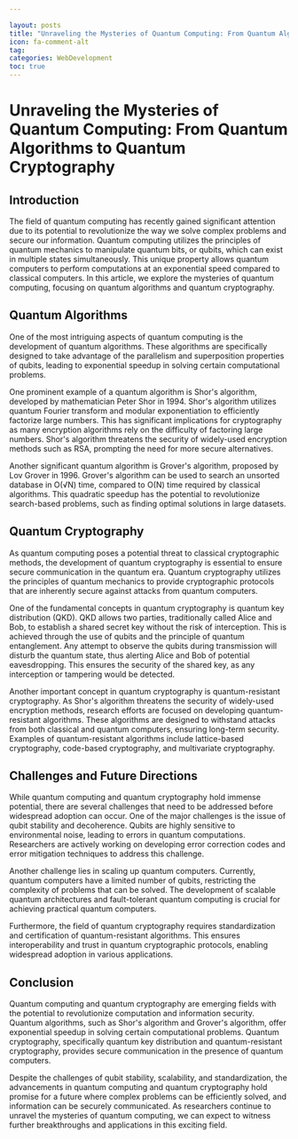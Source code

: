 ```yaml
---

layout: posts
title: "Unraveling the Mysteries of Quantum Computing: From Quantum Algorithms to Quantum Cryptography"
icon: fa-comment-alt
tag:      
categories: WebDevelopment
toc: true
---
```




# Unraveling the Mysteries of Quantum Computing: From Quantum Algorithms to Quantum Cryptography

## Introduction

The field of quantum computing has recently gained significant attention due to its potential to revolutionize the way we solve complex problems and secure our information. Quantum computing utilizes the principles of quantum mechanics to manipulate quantum bits, or qubits, which can exist in multiple states simultaneously. This unique property allows quantum computers to perform computations at an exponential speed compared to classical computers. In this article, we explore the mysteries of quantum computing, focusing on quantum algorithms and quantum cryptography.

## Quantum Algorithms

One of the most intriguing aspects of quantum computing is the development of quantum algorithms. These algorithms are specifically designed to take advantage of the parallelism and superposition properties of qubits, leading to exponential speedup in solving certain computational problems.

One prominent example of a quantum algorithm is Shor's algorithm, developed by mathematician Peter Shor in 1994. Shor's algorithm utilizes quantum Fourier transform and modular exponentiation to efficiently factorize large numbers. This has significant implications for cryptography as many encryption algorithms rely on the difficulty of factoring large numbers. Shor's algorithm threatens the security of widely-used encryption methods such as RSA, prompting the need for more secure alternatives.

Another significant quantum algorithm is Grover's algorithm, proposed by Lov Grover in 1996. Grover's algorithm can be used to search an unsorted database in O(√N) time, compared to O(N) time required by classical algorithms. This quadratic speedup has the potential to revolutionize search-based problems, such as finding optimal solutions in large datasets.

## Quantum Cryptography

As quantum computing poses a potential threat to classical cryptographic methods, the development of quantum cryptography is essential to ensure secure communication in the quantum era. Quantum cryptography utilizes the principles of quantum mechanics to provide cryptographic protocols that are inherently secure against attacks from quantum computers.

One of the fundamental concepts in quantum cryptography is quantum key distribution (QKD). QKD allows two parties, traditionally called Alice and Bob, to establish a shared secret key without the risk of interception. This is achieved through the use of qubits and the principle of quantum entanglement. Any attempt to observe the qubits during transmission will disturb the quantum state, thus alerting Alice and Bob of potential eavesdropping. This ensures the security of the shared key, as any interception or tampering would be detected.

Another important concept in quantum cryptography is quantum-resistant cryptography. As Shor's algorithm threatens the security of widely-used encryption methods, research efforts are focused on developing quantum-resistant algorithms. These algorithms are designed to withstand attacks from both classical and quantum computers, ensuring long-term security. Examples of quantum-resistant algorithms include lattice-based cryptography, code-based cryptography, and multivariate cryptography.

## Challenges and Future Directions

While quantum computing and quantum cryptography hold immense potential, there are several challenges that need to be addressed before widespread adoption can occur. One of the major challenges is the issue of qubit stability and decoherence. Qubits are highly sensitive to environmental noise, leading to errors in quantum computations. Researchers are actively working on developing error correction codes and error mitigation techniques to address this challenge.

Another challenge lies in scaling up quantum computers. Currently, quantum computers have a limited number of qubits, restricting the complexity of problems that can be solved. The development of scalable quantum architectures and fault-tolerant quantum computing is crucial for achieving practical quantum computers.

Furthermore, the field of quantum cryptography requires standardization and certification of quantum-resistant algorithms. This ensures interoperability and trust in quantum cryptographic protocols, enabling widespread adoption in various applications.

## Conclusion

Quantum computing and quantum cryptography are emerging fields with the potential to revolutionize computation and information security. Quantum algorithms, such as Shor's algorithm and Grover's algorithm, offer exponential speedup in solving certain computational problems. Quantum cryptography, specifically quantum key distribution and quantum-resistant cryptography, provides secure communication in the presence of quantum computers.

Despite the challenges of qubit stability, scalability, and standardization, the advancements in quantum computing and quantum cryptography hold promise for a future where complex problems can be efficiently solved, and information can be securely communicated. As researchers continue to unravel the mysteries of quantum computing, we can expect to witness further breakthroughs and applications in this exciting field.
